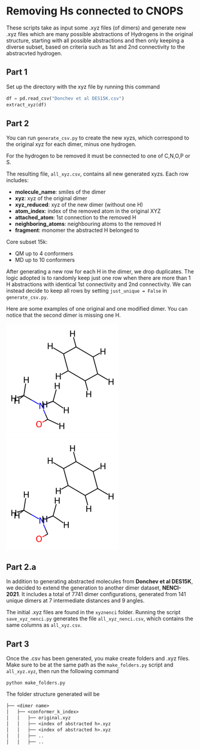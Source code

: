 # Removing Hs connected to CNOPS

These scripts take as input some .xyz files (of dimers) and generate new .xyz files which are many possible abstractions of Hydrogens in the original structure, starting with all possible abstractions and then only keeping a diverse subset, based on criteria such as 1st and 2nd connectivity to the abstracvted hydrogen. 

## Part 1
Set up the directory with the xyz file by running this command

```python
df = pd.read_csv("Donchev et al DES15K.csv")
extract_xyz(df)
```

## Part 2
You can run `generate_csv.py` to create the new xyzs, which correspond to the original xyz for each dimer, minus one hydrogen.

For the hydrogen to be removed it must be connected to one of C,N,O,P or S.

The resulting file, `all_xyz.csv`, contains all new generated xyzs. 
Each row includes:
- **molecule_name**: smiles of the dimer
- **xyz**: xyz of the original dimer
- **xyz_reduced**: xyz of the new dimer (without one H)
- **atom_index**: index of the removed atom in the original XYZ
- **attached_atom**: 1st connection to the removed H
- **neighboring_atoms**: neighbouring atoms to the removed H
- **fragment**: monomer the abstracted H belonged to 

Core subset 15k:
- QM up to 4 conformers
- MD up to 10 conformers

After generating a new row for each H in the dimer, we drop duplicates. The logic adopted is to randomly keep just one row when there are more than 1 H abstractions with identical 1st connectivity and 2nd connectivity. We can instead decide to keep all rows by setting ```just_unique = False``` in  `generate_csv.py`.

Here are some examples of one original and one modified dimer. You can notice that the second dimer is missing one H.

![](whole.png)
![](1.png)


## Part 2.a
In addition to generating abstracted molecules from **Donchev et al DES15K**, we decided to extend the generation to another dimer dataset, **NENCI-2021**. It includes a total of 7741 dimer configurations, generated from 141 unique dimers at 7 intermediate distances and 9 angles.

The initial .xyz files are found in the `xyznenci` folder. Running the script `save_xyz_nenci.py` generates the file `all_xyz_nenci.csv`, which contains the same columns as `all_xyz.csv`.

## Part 3
Once the .csv has been generated, you make create folders and .xyz files.
Make sure to be at the same path as the `make_folders.py` script and `all_xyz.xyz`, then run the following command 
```
python make_folders.py
```

The folder structure generated will be
```
├── <dimer name>
│   ├── <conformer_k_index>
│   │   ├── original.xyz
│   │   ├── <index of abstracted h>.xyz
│   │   ├── <index of abstracted h>.xyz
│   │   ├── ..
│   │   ├── ..
```







